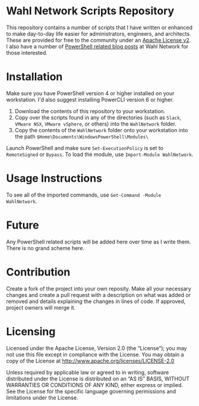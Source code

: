 Wahl Network Scripts Repository
================

This repository contains a number of scripts that I have written or enhanced to make day-to-day life easier for administrators, engineers, and architects. These are provided for free to the community under an [Apache License v2](http://www.apache.org/licenses/LICENSE-2.0.html). I also have a number of [PowerShell related blog posts](http://wahlnetwork.com/?s=powershell) at Wahl Network for those interested.

# Installation

Make sure you have PowerShell version 4 or higher installed on your workstation. I'd also suggest installing PowerCLI version 6 or higher.

1. Download the contents of this repository to your workstation.
2. Copy over the scripts found in any of the directories (such as `Slack`, `VMware NSX`, `VMware vSphere`, or others) into the `WahlNetwork` folder.
2. Copy the contents of the `WahlNetwork` folder onto your workstation into the path `$Home\Documents\WindowsPowerShell\Modules\`

Launch PowerShell and make sure `Set-ExecutionPolicy` is set to `RemoteSigned` or `Bypass`. To load the module, use `Import-Module WahlNetwork`.

# Usage Instructions

To see all of the imported commands, use `Get-Command -Module WahlNetwork`.

# Future

Any PowerShell related scripts will be added here over time as I write them. There is no grand scheme here.

# Contribution

Create a fork of the project into your own reposity. Make all your necessary changes and create a pull request with a description on what was added or removed and details explaining the changes in lines of code. If approved, project owners will merge it.

# Licensing

Licensed under the Apache License, Version 2.0 (the “License”); you may not use this file except in compliance with the License. You may obtain a copy of the License at http://www.apache.org/licenses/LICENSE-2.0

Unless required by applicable law or agreed to in writing, software distributed under the License is distributed on an “AS IS” BASIS, WITHOUT WARRANTIES OR CONDITIONS OF ANY KIND, either express or implied. See the License for the specific language governing permissions and limitations under the License.
